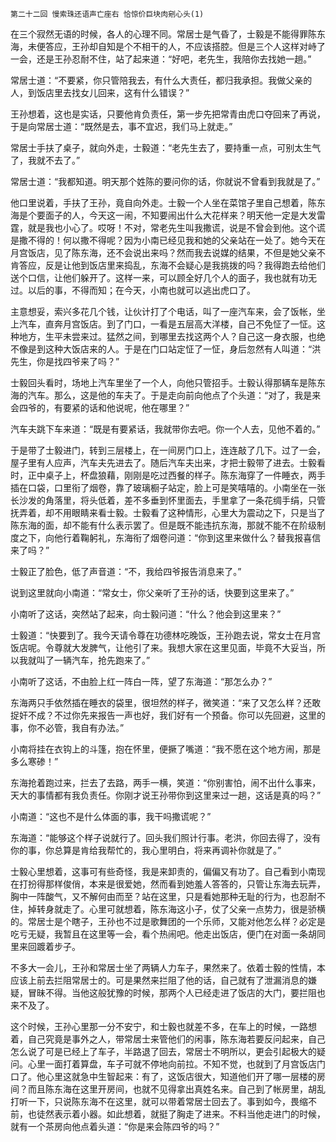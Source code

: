     第二十二回 慢索珠还语声亡座右 恰惊价巨块肉剜心头(1) 

   在三个寂然无语的时候，各人的心理不同。常居士是气昏了，士毅是不能得罪陈东海，未便答应，王孙却自知是个不相干的人，不应该搭腔。但是三个人这样对峙了一会，还是王孙忍耐不住，站了起来道：“好吧，老先生，我陪你去找她一趟。”

   常居士道：“不要紧，你只管陪我去，有什么大责任，都归我承担。我做父亲的人，到饭店里去找女儿回来，这有什么错误？”

   王孙想着，这也是实话，只要他肯负责任，第一步先把常青由虎口夺回来了再说，于是向常居士道：“既然是去，事不宜迟，我们马上就走。”

   常居士手扶了桌子，就向外走，士毅道：“老先生去了，要持重一点，可别太生气了，我就不去了。”

   常居士道：“我都知道。明天那个姓陈的要问你的话，你就说不曾看到我就是了。”

   他口里说着，手扶了王孙，竟自向外走。士毅一个人坐在菜馆子里自己想着，陈东海是个要面子的人，今天这一闹，不知要闹出什么大花样来？明天他一定是大发雷霆，就是我也小心了。哎呀！不对，常老先生叫我撒谎，说是不曾会到他。这个谎是撒不得的！何以撒不得呢？因为小南已经见我和她的父亲站在一处了。她今天在月宫饭店，见了陈东海，还不会说出来吗？然而我去说媒的结果，不但是她父亲不肯答应，反是让他到饭店里来捣乱，东海不会疑心是我挑拨的吗？我得跑去给他们送个口信，让他们躲开了。这样一来，可以顾全好几个人的面子，我也就有功无过。以后的事，不得而知；在今天，小南也就可以逃出虎口了。

   主意想妥，索兴多花几个钱，让伙计打了个电话，叫了一座汽车来，会了饭帐，坐上汽车，直奔月宫饭店。到了门口，一看是五层高大洋楼，自己不免怔了一怔。这种地方，生平未尝来过。猛然之间，到哪里去找这两个人？自己这一身衣服，也绝不像是到这种大饭店来的人。于是在门口站定怔了一怔，身后忽然有人叫道：“洪先生，你是找四爷来了吗？”

   士毅回头看时，场地上汽车里坐了一个人，向他只管招手。士毅认得那辆车是陈东海的汽车。那么，这是他的车夫了。于是走向前向他点了个头道：“对了，我是来会四爷的，有要紧的话和他说呢，他在哪里？”

   汽车夫跳下车来道：“既是有要紧话，我就带你去吧。你一个人去，见他不着的。”

   于是带了士毅进门，转到三层楼上，在一间房门口上，连连敲了几下。过了一会，屋子里有人应声，汽车夫先进去了。随后汽车夫出来，才把士毅带了进去。士毅看时，正中桌子上，杯盘狼藉，刚刚是吃过西餐的样子。陈东海穿了一件睡衣，两手插在口袋，口里衔了烟卷，靠了玻璃橱子站定，脸上可是笑嘻嘻的。小南坐在一张长沙发的角落里，将头低着，差不多垂到怀里面去，手里拿了一条花绸手绢，只管抚弄着，却不用眼睛来看士毅。士毅看了这种情形，心里大为震动之下，只是当了陈东海的面，却不能有什么表示罢了。但是既不能违抗东海，那就不能不在阶级制度之下，向他行着鞠躬礼，东海衔了烟卷问道：“你到这里来做什么？替我报喜信来了吗？”

   士毅正了脸色，低了声音道：“不，我给四爷报告消息来了。”

   说到这里就向小南道：“常女士，你父亲听了王孙的话，快要到这里来了。”

   小南听了这话，突然站了起来，向士毅问道：“什么？他会到这里来？”

   士毅道：“快要到了。我今天请令尊在功德林吃晚饭，王孙跑去说，常女士在月宫饭店呢。令尊就大发脾气，让他引了来。我想大家在这里见面，毕竟不大妥当，所以我就叫了一辆汽车，抢先跑来了。”

   小南听了这话，不由脸上红一阵白一阵，望了东海道：“那怎么办？”

   东海两只手依然插在睡衣的袋里，很坦然的样子，微笑道：“来了又怎么样？还敢捉奸不成？不过你先来报告一声也好，我们好有一个预备。你可以先回避，这里的事，你不必管，我自有办法。”

   小南将挂在衣钩上的斗篷，抱在怀里，便撅了嘴道：“我不愿在这个地方闹，那是多么寒碜！”

   东海抢着跑过来，拦去了去路，两手一横，笑道：“你别害怕，闹不出什么事来，天大的事情都有我负责任。你刚才说王孙带你到这里来过一趟，这话是真的吗？”

   小南道：“这也不是什么体面的事，我干吗撒谎呢？”

   东海道：“能够这个样子说就行了。回头我们照计行事。老洪，你回去得了，没有你的事，你总算是肯给我帮忙的，我心里明白，将来再调补你就是了。”

   士毅心里想着，这事可有些奇怪，我是来卸责的，偏偏又有功了。自己看到小南现在打扮得那样俊俏，本来是很爱她，然而看到她羞人答答的，只管让东海去玩弄，胸中一阵酸气，又不解何由而至？站在这里，只是看她那种无耻的行为，也忍耐不住，掉转身就走了。心里可就想着，陈东海这小子，仗了父亲一点势力，很是骄横的。常居士是个瞎子，王孙也不过是歌舞团的一个乐师，又能对他怎么样？必定是吃亏无疑，我暂且在这里等一会，看个热闹吧。他走出饭店，便门在对面一条胡同里来回踱着步子。

   不多大一会儿，王孙和常居士坐了两辆人力车子，果然来了。依着士毅的性情，本应该上前去拦阻常居士的。可是果然来拦阻了他的话，自己就有了泄漏消息的嫌疑，冒昧不得。当他这般犹豫的时候，那两个人已经走进了饭店的大门，要拦阻也来不及了。

   这个时候，王孙心里那一分不安宁，和士毅也就差不多，在车上的时候，一路想着，自己究竟是事外之人，带常居士来管他们的闲事，陈东海若要反问起来，自己怎么说了可是已经上了车子，半路退了回去，常居士不明所以，更会引起极大的疑问。心里一面打着算盘，车子可就不停地向前拉。不知不觉，也就到了月宫饭店门口了。他心里这就急中生智起来：有了，这饭店很大，知道他们开了哪一层楼的房间？而且陈东海在这里开房间，也就不见得拿出真姓名来。自己到了帐房里，胡乱打听一下，只说陈东海不在这里，就可以带着常居士回去了。事到如今，畏缩不前，也徒然表示着小器。如此想着，就挺了胸走了进来。不料当他走进门的时候，就有一个茶房向他点着头道：“你是来会陈四爷的吗？”


